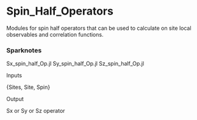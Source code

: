 # Spin_Half_Operators
Modules for spin half operators that can be used to calculate on site local observables and correlation functions.

### Sparknotes
Sx_spin_half_Op.jl
Sy_spin_half_Op.jl
Sz_spin_half_Op.jl

Inputs

{Sites, Site, Spin}

Output

Sx or Sy or Sz operator
